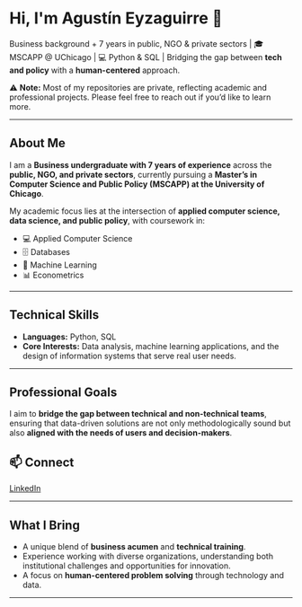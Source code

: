 # Hi, I'm Agustín Eyzaguirre 👋  

Business background + 7 years in public, NGO & private sectors | 🎓 MSCAPP @ UChicago | 💻 Python & SQL | Bridging the gap between **tech and policy** with a **human-centered** approach.  

⚠️ **Note:** Most of my repositories are private, reflecting academic and professional projects. Please feel free to reach out if you’d like to learn more.  

---

## About Me  

I am a **Business undergraduate with 7 years of experience** across the **public, NGO, and private sectors**, currently pursuing a **Master’s in Computer Science and Public Policy (MSCAPP) at the University of Chicago**.  

My academic focus lies at the intersection of **applied computer science, data science, and public policy**, with coursework in:  
- 💻 Applied Computer Science  
- 🗄️ Databases  
- 🤖 Machine Learning  
- 📊 Econometrics  

---

## Technical Skills  
- **Languages:** Python, SQL  
- **Core Interests:** Data analysis, machine learning applications, and the design of information systems that serve real user needs.  

---

## Professional Goals  
I aim to **bridge the gap between technical and non-technical teams**, ensuring that data-driven solutions are not only methodologically sound but also **aligned with the needs of users and decision-makers**.  

## 📫 Connect  
[LinkedIn](https://www.linkedin.com/in/agustineyzaguirre-consulting-datascience-python/)

---

## What I Bring  
- A unique blend of **business acumen** and **technical training**.  
- Experience working with diverse organizations, understanding both institutional challenges and opportunities for innovation.  
- A focus on **human-centered problem solving** through technology and data.  

---
